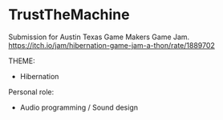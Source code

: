 # TrustTheMachine

Submission for Austin Texas Game Makers Game Jam.
https://itch.io/jam/hibernation-game-jam-a-thon/rate/1889702

THEME:
- Hibernation

Personal role:
- Audio programming / Sound design
